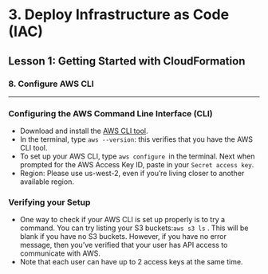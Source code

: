 # 3. Deploy Infrastructure as Code (IAC)

## Lesson 1: Getting Started with CloudFormation 


### 8. Configure AWS CLI

___

### Configuring the AWS Command Line Interface (CLI)
* Download and install the [AWS CLI tool](https://aws.amazon.com/cli/).
* In the terminal, type `aws --version`: this verifies that you have the AWS CLI tool.
* To set up your AWS CLI, type `aws configure `in the terminal. Next when prompted for the AWS Access Key ID, paste in your `Secret access key`.
* Region: Please use us-west-2, even if you’re living closer to another available region.

### Verifying your Setup
* One way to check if your AWS CLI is set up properly is to try a command. You can try listing your S3 buckets:`aws s3 ls` . This will be blank if you have no S3 buckets. However, if you have no error message, then you’ve verified that your user has API access to communicate with AWS.
* Note that each user can have up to 2 access keys at the same time.